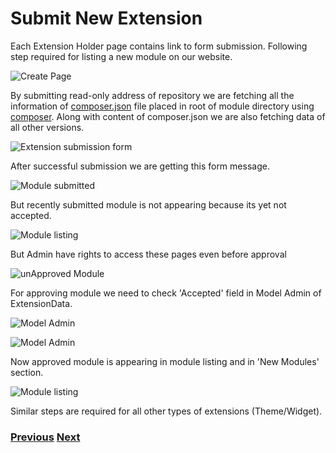 # Submit New Extension

Each Extension Holder page contains link to form submission. Following step required for listing a new module on our website.

![Create Page](https://github.com/vikas-srivastava/extensionmanager/raw/master/docs/img/module-submit-link-page.png)

By submitting read-only address of repository we are fetching all the information of [composer.json](https://github.com/vikas-srivastava/demo_composer_module/blob/master/composer.json#L1) file placed in root of module directory using [composer](https://github.com/composer/composer). Along with content of composer.json we are also fetching data of all other versions.

![Extension submission form](https://github.com/vikas-srivastava/extensionmanager/raw/master/docs/img/module-submission-form.png)

After successful submission we are getting this form message.

![Module submitted](https://github.com/vikas-srivastava/extensionmanager/raw/master/docs/img/module-submitted.png)

But recently submitted module is not appearing because its yet not accepted.

![Module listing](https://github.com/vikas-srivastava/extensionmanager/raw/master/docs/img/not-listing-newly-submitted-module.png)

But Admin have rights to access these pages even before approval

![unApproved Module](https://github.com/vikas-srivastava/extensionmanager/raw/master/docs/img/unapproved-module.png)

For approving module we need to check 'Accepted' field in Model Admin of ExtensionData.

![Model Admin](https://github.com/vikas-srivastava/extensionmanager/raw/master/docs/img/model-admin-for-extension-data.png)

![Model Admin](https://github.com/vikas-srivastava/extensionmanager/raw/master/docs/img/approving-extension.png)

Now approved module is appearing in module listing and in 'New Modules' section.

![Module listing](https://github.com/vikas-srivastava/extensionmanager/raw/master/docs/img/listing-of-approved-modules.png)

Similar steps are required for all other types of extensions (Theme/Widget).

### 	[Previous](https://github.com/vikas-srivastava/extensionmanager/blob/master/docs/en/topics/add-search-pages.md)		[Next](https://github.com/vikas-srivastava/extensionmanager/blob/master/docs/en/topics/detail-module-page.md)